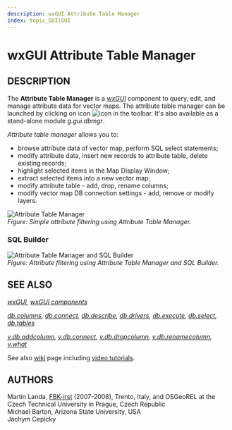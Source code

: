 ```yaml
---
description: wxGUI Attribute Table Manager
index: topic_GUI|GUI
---
```


# wxGUI Attribute Table Manager

## DESCRIPTION

The **Attribute Table Manager** is a *[wxGUI](wxGUI.md)* component to
query, edit, and manage attribute data for vector maps. The attribute
table manager can be launched by clicking on icon
![icon](icons/table.png) in the toolbar. It's also available as a
stand-alone module *g.gui.dbmgr*.

*Attribute table manager* allows you to:

- browse attribute data of vector map, perform SQL select statements;
- modify attribute data, insert new records to attribute table, delete
  existing records;
- highlight selected items in the Map Display Window;
- extract selected items into a new vector map;
- modify attribute table - add, drop, rename columns;
- modify vector map DB connection settings - add, remove or modify
  layers.

![Attribute Table Manager](dbmgr_frame.png)  
*Figure: Simple attribute filtering using Attribute Table Manager.*

### SQL Builder

![Attribute Table Manager and SQL Builder](dbmgr_sql_builder.png)  
*Figure: Attribute filtering using Attribute Table Manager and SQL
Builder.*

## SEE ALSO

*[wxGUI](wxGUI.md), [wxGUI components](wxGUI.components.md)*

*[db.columns](db.columns.md), [db.connect](db.connect.md),
[db.describe](db.describe.md), [db.drivers](db.drivers.md),
[db.execute](db.execute.md), [db.select](db.select.md),
[db.tables](db.tables.md)*

*[v.db.addcolumn](v.db.addcolumn.md), [v.db.connect](v.db.connect.md),
[v.db.dropcolumn](v.db.dropcolumn.md),
[v.db.renamecolumn](v.db.renamecolumn.md), [v.what](v.what.md)*

See also
[wiki](https://grasswiki.osgeo.org/wiki/WxGUI_Attribute_Table_Manager)
page including [video
tutorials](https://grasswiki.osgeo.org/wiki/WxGUI_Attribute_Table_Manager#Video_tutorials).

## AUTHORS

Martin Landa, [FBK-irst](https://www.fbk.eu) (2007-2008), Trento, Italy,
and OSGeoREL at the Czech Technical University in Prague, Czech
Republic  
Michael Barton, Arizona State University, USA  
Jachym Cepicky
